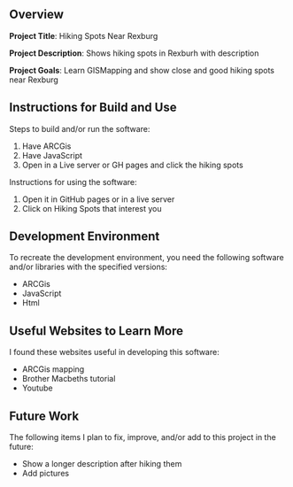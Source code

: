 ## Overview

**Project Title**: Hiking Spots Near Rexburg

**Project Description**: Shows hiking spots in Rexburh with description

**Project Goals**: Learn GISMapping and show close and good hiking spots near Rexburg

## Instructions for Build and Use

Steps to build and/or run the software:

1. Have ARCGis 
2. Have JavaScript
3. Open in a Live server or GH pages and click the hiking spots

Instructions for using the software:

1. Open it in GitHub pages or in a live server
2. Click on Hiking Spots that interest you

## Development Environment 

To recreate the development environment, you need the following software and/or libraries with the specified versions:

* ARCGis
* JavaScript
* Html

## Useful Websites to Learn More

I found these websites useful in developing this software:

* ARCGis mapping
* Brother Macbeths tutorial
* Youtube

## Future Work

The following items I plan to fix, improve, and/or add to this project in the future:

* Show a longer description after hiking them 
* Add pictures
